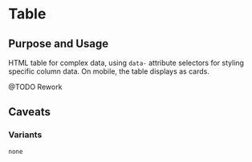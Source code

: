 # Table

## Purpose and Usage
HTML table for complex data, using `data-` attribute selectors for styling
specific column data. On mobile, the table displays as cards.

@TODO
Rework

## Caveats

### Variants

```
none

```
